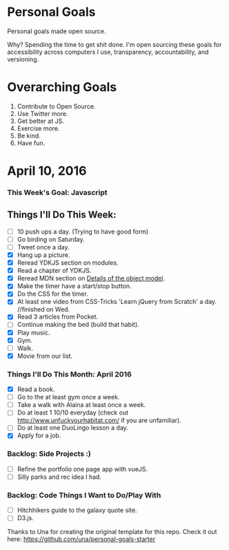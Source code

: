 Personal Goals
==============

Personal goals made open source.

Why? Spending the time to get shit done. I'm open sourcing these goals for accessibility across computers I use, transparency, accountability, and versioning.

# Overarching Goals
1. Contribute to Open Source.
3. Use Twitter more.
4. Get better at JS.
5. Exercise more.
6. Be kind.
7. Have fun.

# April 10, 2016

### This Week's Goal: Javascript

## Things I'll Do This Week:

- [ ] 10 push ups a day. (Trying to have good form)
- [ ] Go birding on Saturday.
- [ ] Tweet once a day.
- [x] Hang up a picture.
- [x] Reread YDKJS section on modules.
- [x] Read a chapter of YDKJS.
- [x] Reread MDN section on [Details of the object model](https://developer.mozilla.org/en-US/docs/Web/JavaScript/Guide/Details_of_the_Object_Model).
- [x] Make the timer have a start/stop button.
- [x] Do the CSS for the timer.
- [x] At least one video from CSS-Tricks 'Learn jQuery from Scratch' a day. //finished on Wed.
- [x] Read 3 articles from Pocket.
- [ ] Continue making the bed (build that habit).
- [x] Play music.
- [x] Gym.
- [ ] Walk.
- [x] Movie from our list.

### Things I'll Do This Month: April 2016

- [x] Read a book.
- [ ] Go to the at least gym once a week.
- [ ] Take a walk with Alaina at least once a week.
- [ ] Do at least 1 10/10 everyday (check out http://www.unfuckyourhabitat.com/ if you are unfamiliar).
- [ ] Do at least one DuoLingo lesson a day.
- [x] Apply for a job.

### Backlog: Side Projects :)

- [ ] Refine the portfolio one page app with vueJS.
- [ ] Silly parks and rec idea I had.

### Backlog: Code Things I Want to Do/Play With

- [ ] Hitchhikers guide to the galaxy quote site.
- [ ] D3.js.

Thanks to Una for creating the original template for this repo. Check it out here: https://github.com/una/personal-goals-starter